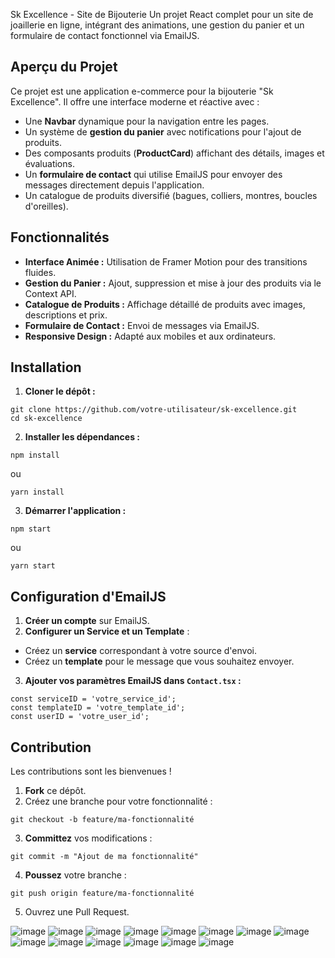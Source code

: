 Sk Excellence - Site de Bijouterie
Un projet React complet pour un site de joaillerie en ligne, intégrant des animations, une gestion du panier et un
formulaire de contact fonctionnel via EmailJS.
## Aperçu du Projet
Ce projet est une application e-commerce pour la bijouterie "Sk Excellence". Il offre une interface moderne et réactive
avec :
- Une **Navbar** dynamique pour la navigation entre les pages.
- Un système de **gestion du panier** avec notifications pour l'ajout de produits.
- Des composants produits (**ProductCard**) affichant des détails, images et évaluations.
- Un **formulaire de contact** qui utilise EmailJS pour envoyer des messages directement depuis l'application.
- Un catalogue de produits diversifié (bagues, colliers, montres, boucles d'oreilles).
## Fonctionnalités
- **Interface Animée :** Utilisation de Framer Motion pour des transitions fluides.
- **Gestion du Panier :** Ajout, suppression et mise à jour des produits via le Context API.
- **Catalogue de Produits :** Affichage détaillé de produits avec images, descriptions et prix.
- **Formulaire de Contact :** Envoi de messages via EmailJS.
- **Responsive Design :** Adapté aux mobiles et aux ordinateurs.
## Installation
1. **Cloner le dépôt :**
```
git clone https://github.com/votre-utilisateur/sk-excellence.git
cd sk-excellence
```
2. **Installer les dépendances :**
```
npm install
```
ou
```
yarn install
```
3. **Démarrer l'application :**
```
npm start
```
ou
```
yarn start
```
## Configuration d'EmailJS
1. **Créer un compte** sur EmailJS.
2. **Configurer un Service et un Template** :
 - Créez un **service** correspondant à votre source d'envoi.
 - Créez un **template** pour le message que vous souhaitez envoyer.
3. **Ajouter vos paramètres EmailJS dans `Contact.tsx` :**
```
const serviceID = 'votre_service_id';
const templateID = 'votre_template_id';
const userID = 'votre_user_id';
```
## Contribution
Les contributions sont les bienvenues !
1. **Fork** ce dépôt.
2. Créez une branche pour votre fonctionnalité :
```
git checkout -b feature/ma-fonctionnalité
```
3. **Committez** vos modifications :
```
git commit -m "Ajout de ma fonctionnalité"
```
4. **Poussez** votre branche :
```
git push origin feature/ma-fonctionnalité
```
5. Ouvrez une Pull Request.


![image](https://github.com/user-attachments/assets/83e0387b-1669-4e5f-b4e2-a3eb1266d166)
![image](https://github.com/user-attachments/assets/72273ea5-137a-44e8-85b7-126d045fd10c)
![image](https://github.com/user-attachments/assets/bbc657c2-8f76-4cba-9cc6-b09d513b7b2a)
![image](https://github.com/user-attachments/assets/02a49d5a-b4a2-4c84-9a92-9d678d0a723c)
![image](https://github.com/user-attachments/assets/b6677286-23cb-4c43-9994-843adf1eed13)
![image](https://github.com/user-attachments/assets/bb7cebda-4fbd-45af-b15c-ea77636ba2fb)
![image](https://github.com/user-attachments/assets/be4ac0d6-23d6-4045-a07a-08d2fc40a85d)
![image](https://github.com/user-attachments/assets/f36cb6ab-dc95-435a-8138-014b0a2fe4ba)
![image](https://github.com/user-attachments/assets/df32431b-f7cc-4330-afb4-551bea83885e)
![image](https://github.com/user-attachments/assets/d7a57f46-9f05-4d2a-b7c5-ad6239565e2f)
![image](https://github.com/user-attachments/assets/02f62ef3-3794-46d9-b539-a3a9c386032c)
![image](https://github.com/user-attachments/assets/3561e202-ddce-4fd1-bbbb-2031f21702e4)
![image](https://github.com/user-attachments/assets/fd1f77d7-9dc2-40fc-86b3-44aef863f59a)
![image](https://github.com/user-attachments/assets/c74f204f-6096-4ca6-987b-da9fba779c50)























